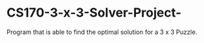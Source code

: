 # CS170-3-x-3-Solver-Project-
Program that is able to find the optimal solution for a 3 x 3 Puzzle.
